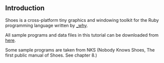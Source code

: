 Introduction
------------

Shoes is a cross-platform tiny graphics and windowing toolkit for the Ruby programming language written by [_why](http://en.wikipedia.org/wiki/Why_the_lucky_stiff).

All sample programs and data files in this tutorial can be downloaded from [here](http://github.com/ashbb/shoes_tutorial/tree/master).

Some sample programs are taken from NKS (Nobody Knows Shoes, The first public manual of Shoes. See chapter 8.)
 
